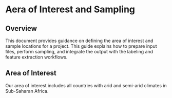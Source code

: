 # Aera of Interest and Sampling

## Overview
This document provides guidance on defining the area of interest and sample locations for a project. This guide explains how to prepare input files, perform sampling, and integrate the output with the labeling and feature extraction workflows.

## Area of Interest
Our area of interest includes all countries with arid and semi-arid climates in Sub-Saharan Africa. 